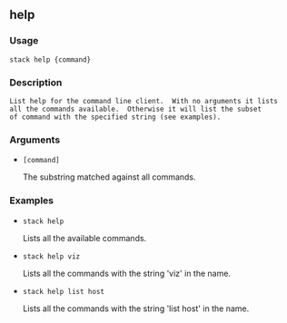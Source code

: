 ## help

### Usage

`stack help {command}`

### Description


	List help for the command line client.  With no arguments it lists
	all the commands available.  Otherwise it will list the subset
	of command with the specified string (see examples).

	

### Arguments

* `[command]`

   The substring matched against all commands.


### Examples

* `stack help`

   Lists all the available commands.

* `stack help viz`

   Lists all the commands with the string 'viz' in the name.

* `stack help list host`

   Lists all the commands with the string 'list host' in the name.




